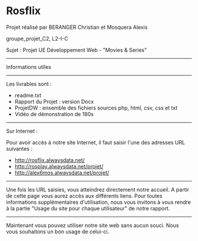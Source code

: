 # Rosflix
Projet réalisé par BERANGER Christian et Mosquera Alexis

groupe_projet_C2, L2-I-C

Sujet : Projet UE Développement Web - "Movies & Series"

--------------------------------

Informations utiles

--------------------------------

Les livrables sont :
- readme.txt
- Rapport du Projet : version Docx
- ProjetDW : ensemble des fichiers sources php, html, csv, css et txt
- Vidéo de démonstration de 180s

--------------------------------

Sur Internet :

Pour avoir accès à notre site Internet, il faut saisir l'une des adresses URL suivantes :
- http://rosflix.alwaysdata.net/
- http://rosplay.alwaysdata.net/projet/
- http://alex6mos.alwaysdata.net/projet/ 

--------------------------------

 Une fois les URL saisies, vous atteindrez directement notre accueil. A partir de cette page vous aurez accès aux différents liens.
 Pour toutes informations supplémentaires d'utilisation, nous vous invitons à vous rendre à la partie "Usage du site pour chaque utilisateur" de notre rapport.

--------------------------------

Maintenant vous pouvez utiliser notre site web sans aucun souci. Nous vous souhaitons un bon usage de celui-ci.
